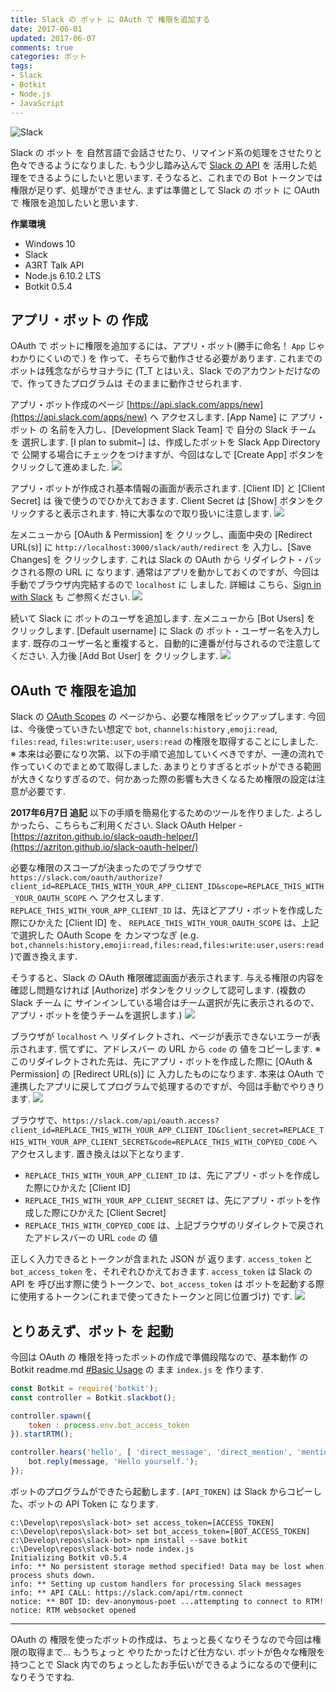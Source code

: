 ```yaml
---
title: Slack の ボット に OAuth で 権限を追加する
date: 2017-06-01
updated: 2017-06-07
comments: true
categories: ボット
tags:
- Slack
- Botkit
- Node.js
- JavaScript
---
```


![](/images/slack/slack.png "Slack")

Slack の ボット を 自然言語で会話させたり、リマインド系の処理をさせたりと色々できるようになりました. もう少し踏み込んで [Slack の API](https://api.slack.com/methods) を 活用した処理をできるようにしたいと思います. そうなると、これまでの Bot トークンでは権限が足りず、処理ができません. まずは準備として Slack の ボット に OAuth で 権限を追加したいと思います.


**作業環境**
- Windows 10
- Slack
- A3RT Talk API
- Node.js 6.10.2 LTS
- Botkit 0.5.4


## アプリ・ボット の 作成
OAuth で ボットに権限を追加するには、アプリ・ボット(勝手に命名！ `App` じゃ わかりにくいので.) を 作って、そちらで動作させる必要があります. これまでのボットは残念ながらサヨナラに (T_T とはいえ、Slack でのアカウントだけなので、作ってきたプログラムは そのままに動作させられます.

アプリ・ボット作成のページ [https://api.slack.com/apps/new](https://api.slack.com/apps/new) へ アクセスします.
[App Name] に アプリ・ボット の 名前を入力し、[Development Slack Team] で 自分の Slack チーム を 選択します.
[I plan to submit~] は、作成したボットを Slack App Directory で 公開する場合にチェックをつけますが、今回はなしで [Create App] ボタンをクリックして進めました.
![](/images/slack/oauth/01.png)

アプリ・ボットが作成され基本情報の画面が表示されます. [Client ID] と [Client Secret] は 後で使うのでひかえておきます. Client Secret は [Show] ボタンをクリックすると表示されます. 特に大事なので取り扱いに注意します.
![](/images/slack/oauth/02.png)

左メニューから [OAuth & Permission] を クリックし、画面中央の [Redirect URL(s)] に `http://localhost:3000/slack/auth/redirect` を 入力し、[Save Changes] を クリックします.
これは Slack の OAuth から リダイレクト・バックされる際の URL に なります. 通常はアプリを動かしておくのですが、今回は手動でブラウザ内完結するので `localhost` に しました. 詳細は こちら、[Sign in with Slack](https://api.slack.com/docs/sign-in-with-slack) も ご参照ください.
![](/images/slack/oauth/03.png)

続いて Slack に ボットのユーザを追加します. 左メニューから [Bot Users] を クリックします.
[Default username] に Slack の ボット・ユーザー名を入力します. 既存のユーザー名と重複すると、自動的に連番が付与されるので注意してください.
入力後 [Add Bot User] を クリックします.
![](/images/slack/oauth/04.png)


## OAuth で 権限を追加
Slack の [OAuth Scopes](https://api.slack.com/docs/oauth-scopes) の ページから、必要な権限をピックアップします. 今回は、今後使っていきたい想定で `bot`, `channels:history` ,`emoji:read`, `files:read`, `files:write:user`, `users:read` の権限を取得することにしました.
※ 本来は必要になり次第、以下の手順で追加していくべきですが、一連の流れで作っていくのでまとめて取得しました. あまりとりすぎるとボットができる範囲が大きくなりすぎるので、何かあった際の影響も大きくなるため権限の設定は注意が必要です.

**2017年6月7日 追記**
以下の手順を簡易化するためのツールを作りました. よろしかったら、こちらもご利用ください.
Slack OAuth Helper - [https://azriton.github.io/slack-oauth-helper/](https://azriton.github.io/slack-oauth-helper/)

必要な権限のスコープが決まったのでブラウザで `https://slack.com/oauth/authorize?client_id=REPLACE_THIS_WITH_YOUR_APP_CLIENT_ID&scope=REPLACE_THIS_WITH_YOUR_OAUTH_SCOPE` へ アクセスします.
`REPLACE_THIS_WITH_YOUR_APP_CLIENT_ID` は、先ほどアプリ・ボットを作成した際にひかえた [Client ID] を、
`REPLACE_THIS_WITH_YOUR_OAUTH_SCOPE` は、上記で選択した OAuth Scope を カンマつなぎ (e.g. `bot,channels:history,emoji:read,files:read,files:write:user,users:read`)で置き換えます.

そうすると、Slack の OAuth 権限確認画面が表示されます. 与える権限の内容を確認し問題なければ [Authorize] ボタンをクリックして認可します. (複数の Slack チーム に サインインしている場合はチーム選択が先に表示されるので、アプリ・ボットを使うチームを選択します.)
![](/images/slack/oauth/05.png)

ブラウザが `localhost` へ リダイレクトされ、ページが表示できないエラーが表示されます. 慌てずに、アドレスバー の URL から `code` の 値をコピーします.
※ このリダイレクトされた先は、先にアプリ・ボットを作成した際に [OAuth & Permission] の [Redirect URL(s)] に 入力したものになります. 本来は OAuth で 連携したアプリに戻してプログラムで処理するのですが、今回は手動でやりきります.
![](/images/slack/oauth/06.png)

ブラウザで、`https://slack.com/api/oauth.access?client_id=REPLACE_THIS_WITH_YOUR_APP_CLIENT_ID&client_secret=REPLACE_THIS_WITH_YOUR_APP_CLIENT_SECRET&code=REPLACE_THIS_WITH_COPYED_CODE` へ アクセスします.
置き換えは以下となります.
- `REPLACE_THIS_WITH_YOUR_APP_CLIENT_ID` は、先にアプリ・ボットを作成した際にひかえた [Client ID]
- `REPLACE_THIS_WITH_YOUR_APP_CLIENT_SECRET` は、先にアプリ・ボットを作成した際にひかえた [Client Secret]
- `REPLACE_THIS_WITH_COPYED_CODE` は、上記ブラウザのリダイレクトで戻されたアドレスバーの URL `code` の 値

正しく入力できるとトークンが含まれた JSON が 返ります. `access_token` と `bot_access_token` を、それぞれひかえておきます.
`access_token` は Slack の API を 呼び出す際に使うトークンで、`bot_access_token` は ボットを起動する際に使用するトークン(これまで使ってきたトークンと同じ位置づけ) です.
![](/images/slack/oauth/07.png)


## とりあえず、ボット を 起動
今回は OAuth の 権限を持ったボットの作成で準備段階なので、基本動作 の Botkit readme.md [#Basic Usage](https://github.com/howdyai/botkit/blob/master/docs/readme.md#basic-usage) の まま `index.js` を 作ります.
```javascript
const Botkit = require('botkit');
const controller = Botkit.slackbot();

controller.spawn({
    token : process.env.bot_access_token
}).startRTM();

controller.hears('hello', [ 'direct_message', 'direct_mention', 'mention' ], (bot, message) => {
    bot.reply(message, 'Hello yourself.');
});
```

ボットのプログラムができたら起動します.
`[API_TOKEN]` は Slack からコピーした、ボットの API Token に なります.
```shell-session
c:\Develop\repos\slack-bot> set access_token=[ACCESS_TOKEN]
c:\Develop\repos\slack-bot> set bot_access_token=[BOT_ACCESS_TOKEN]
c:\Develop\repos\slack-bot> npm install --save botkit
c:\Develop\repos\slack-bot> node index.js
Initializing Botkit v0.5.4
info: ** No persistent storage method specified! Data may be lost when process shuts down.
info: ** Setting up custom handlers for processing Slack messages
info: ** API CALL: https://slack.com/api/rtm.connect
notice: ** BOT ID: dev-anonymous-poet ...attempting to connect to RTM!
notice: RTM websocket opened
```



- - - -
OAuth の 権限を使ったボットの作成は、ちょっと長くなりそうなので今回は権限の取得まで...
もうちょっと やりたかったけど仕方ない. ボットが色々な権限を持つことで Slack 内でのちょっとしたお手伝いができるようになるので便利になりそうですね.
